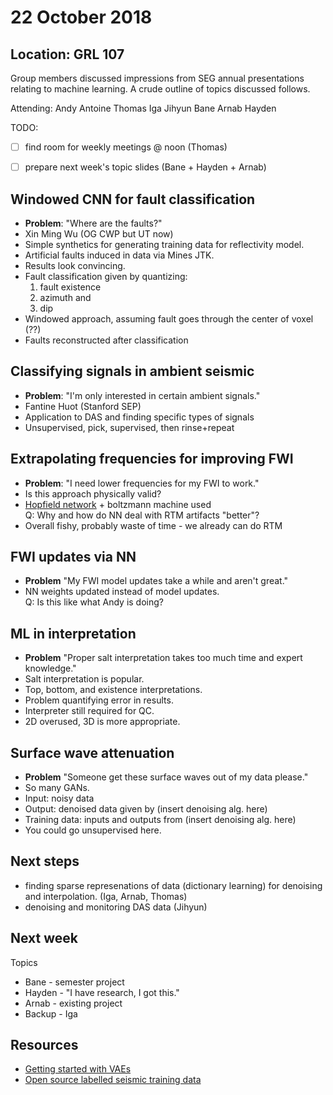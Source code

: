 # 22 October 2018
## Location: GRL 107 

Group members discussed impressions from SEG annual presentations relating to machine learning.  A crude outline of topics discussed follows.     

Attending:
Andy Antoine Thomas Iga Jihyun Bane Arnab Hayden

TODO:  

- [ ] find room for weekly meetings @ noon (Thomas)  
- [ ] prepare next week's topic slides (Bane + Hayden + Arnab)  


Windowed CNN for fault classification
-------------------------------------
- **Problem**: "Where are the faults?"
- Xin Ming Wu (OG CWP but UT now) 
- Simple synthetics for generating training data for
  reflectivity model.  
- Artificial faults induced in data via Mines JTK.  
- Results look convincing.
- Fault classification given by quantizing:
    1. fault existence   
    2. azimuth and   
    3. dip 
- Windowed approach, assuming fault goes through the center of voxel (??)  
- Faults reconstructed after classification

Classifying signals in ambient seismic
--------------------------------------
- **Problem**: "I'm only interested in certain ambient signals."
- Fantine Huot (Stanford SEP)  
- Application to DAS and finding specific types of signals  
- Unsupervised, pick, supervised, then rinse+repeat  

Extrapolating frequencies for improving FWI  
-------------------------------------------  
- **Problem**: "I need lower frequencies for my FWI to work." 
- Is this approach physically valid?  
- [Hopfield network](https://en.wikipedia.org/wiki/Hopfield_network) + boltzmann machine used  
Q: Why and how do NN deal with RTM artifacts "better"? 
- Overall fishy, probably waste of time - we already can do RTM  

FWI updates via NN
------------------
- **Problem** "My FWI model updates take a while and aren't great."  
- NN weights updated instead of model updates.  
Q: Is this like what Andy is doing?  

ML in interpretation
--------------------
- **Problem** "Proper salt interpretation takes too much time and expert knowledge." 
- Salt interpretation is popular. 
- Top, bottom, and existence interpretations. 
- Problem quantifying error in results.  
- Interpreter still required for QC.  
- 2D overused, 3D is more appropriate.  

Surface wave attenuation
------------------------
- **Problem** "Someone get these surface waves out of my data please."
- So many GANs.  
- Input: noisy data
- Output: denoised data given by (insert denoising alg. here) 
- Training data: inputs and outputs from (insert denoising alg. here)  
- You could go unsupervised here.

Next steps 
----------
- finding sparse represenations of data (dictionary learning) for 
  denoising and interpolation. (Iga, Arnab, Thomas)    
- denoising and monitoring DAS data (Jihyun)   

Next week
---------
Topics

- Bane - semester project  
- Hayden - "I have research, I got this." 
- Arnab - existing project  
- Backup - Iga

Resources
---------

- [Getting started with VAEs](https://jaan.io/what-is-variational-autoencoder-vae-tutorial/)
- [Open source labelled seismic training data](http://cegp.ece.gatech.edu/codedata/landmass/)

